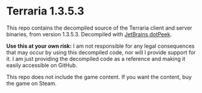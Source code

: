Terraria 1.3.5.3
=====

This repo contains the decompiled source of the Terraria client and server binaries, from version 1.3.5.3. Decompiled with [JetBrains dotPeek](https://www.jetbrains.com/decompiler/). 

**Use this at your own risk:** I am not responsible for any legal consequences that may occur by using this decompiled code, nor will I provide support for it.
I am just providing the decompiled code as a reference and making it easily accessible on GitHub.

This repo does not include the game content.
If you want the content, buy the game on Steam.
